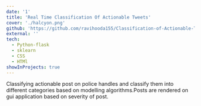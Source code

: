 ```yaml
---
date: '1'
title: 'Real Time Classification Of Actionable Tweets'
cover: './halcyon.png'
github: 'https://github.com/ravihooda155/Classification-of-Actionable-Tweets'
external: ''
tech:
  - Python-flask
  - sklearn
  - CSS
  - HTMl
showInProjects: true
---
```


Classifying actionable post on police handles and classify them into different categories based on modelling algorithms.Posts are rendered on gui application based on severity of post.
